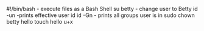 #!/bin/bash - execute files as a Bash Shell
su betty - change user to Betty
id -un  -prints effective user id
id -Gn  - prints all groups user is in
sudo chown betty hello
touch hello
u+x
